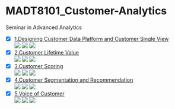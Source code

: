 # MADT8101_Customer-Analytics
Seminar in Advanced Analytics

- [x] [1.Designing Customer Data Platform and Customer Single View](https://github.com/Sujitra17/MADT8101_Customer-Analytics/blob/main/01%20Customer%20Analytics-Customer%20Single%20View/READ%20ME.md)  
[![](https://img.shields.io/badge/-Concept-green)](#) [![](https://img.shields.io/badge/-Presentation-green)](#) [![](https://img.shields.io/badge/-Student-blue)](#)
- [x] [2.Customer Lifetime Value](https://github.com/Sujitra17/MADT8101_Customer-Analytics/blob/main/02%20Customer%20Lifetime%20Value/READ%20ME.md)  
[![](https://img.shields.io/badge/-Concept-green)](#) [![](https://img.shields.io/badge/-Presentation-green)](#) [![](https://img.shields.io/badge/-Student-blue)](#)
- [x] [3.Customer Scoring](https://github.com/Sujitra17/MADT8101_Customer-Analytics/blob/main/03%20Customer%20Scoring/README.md)  
[![](https://img.shields.io/badge/-Classification-orange)](#) [![](https://img.shields.io/badge/-Python-green)](#) [![](https://img.shields.io/badge/-Student-blue)](#)
- [x] [4.Customer Segmentation and Recommendation](https://github.com/Sujitra17/MADT8101_Customer-Analytics/blob/main/04%20Customer%20Segmentation%20%2B%20Product%20Recommendation/README.md)  
[![](https://img.shields.io/badge/-K--Means-orange)](#) [![](https://img.shields.io/badge/-Classification-orange)](#) [![](https://img.shields.io/badge/-Student-blue)](#)
- [x] [5.Voice of Customer](https://github.com/Sujitra17/MADT8101_Customer-Analytics/blob/main/05%20Voice%20of%20Customer%20Analytics/README.md)  
[![](https://img.shields.io/badge/-Topic-Modeling-orange)](#) [![](https://img.shields.io/badge/-NLP-orange)](#) [![](https://img.shields.io/badge/-Student-blue)](#)
